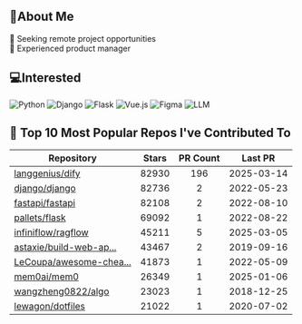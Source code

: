 ## 💫About Me 
👯 Seeking remote project opportunities   
🌱 Experienced product manager

## 💻Interested
![Python](https://img.shields.io/badge/python-3670A0?style=for-the-badge&logo=python&logoColor=ffdd54) ![Django](https://img.shields.io/badge/django-%23092E20.svg?style=for-the-badge&logo=django&logoColor=white) ![Flask](https://img.shields.io/badge/flask-%23000.svg?style=for-the-badge&logo=flask&logoColor=white) ![Vue.js](https://img.shields.io/badge/vuejs-%2335495e.svg?style=for-the-badge&logo=vuedotjs&logoColor=%234FC08D)  ![Figma](https://img.shields.io/badge/figma-%23F24E1E.svg?style=for-the-badge&logo=figma&logoColor=white) ![LLM](https://img.shields.io/badge/LLM-%23412991.svg?style=for-the-badge&logo=openai&logoColor=white)

## 🌟 Top 10 Most Popular Repos I've Contributed To

| Repository | Stars | PR Count | Last PR |
|-----|:---:|:---:|:---:|
| [langgenius/dify](https://github.com/langgenius/dify) | 82930 | 196 | 2025-03-14 |
| [django/django](https://github.com/django/django) | 82736 | 2 | 2022-05-23 |
| [fastapi/fastapi](https://github.com/fastapi/fastapi) | 82108 | 2 | 2022-08-10 |
| [pallets/flask](https://github.com/pallets/flask) | 69092 | 1 | 2022-08-22 |
| [infiniflow/ragflow](https://github.com/infiniflow/ragflow) | 45211 | 5 | 2025-03-05 |
| [astaxie/build-web-ap...](https://github.com/astaxie/build-web-application-with-golang) | 43467 | 2 | 2019-09-16 |
| [LeCoupa/awesome-chea...](https://github.com/LeCoupa/awesome-cheatsheets) | 41873 | 1 | 2022-05-09 |
| [mem0ai/mem0](https://github.com/mem0ai/mem0) | 26349 | 1 | 2025-01-06 |
| [wangzheng0822/algo](https://github.com/wangzheng0822/algo) | 23023 | 1 | 2018-12-25 |
| [lewagon/dotfiles](https://github.com/lewagon/dotfiles) | 21022 | 1 | 2020-07-02 |

